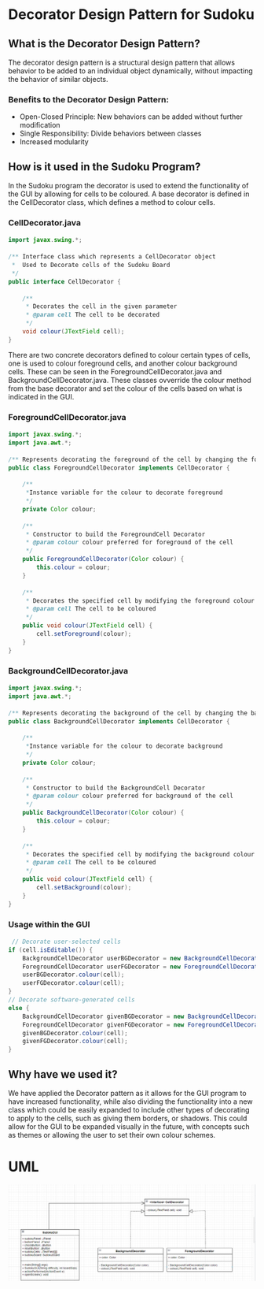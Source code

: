 # Decorator Design Pattern for Sudoku

## What is the Decorator Design Pattern?
The decorator design pattern is a structural design pattern that allows behavior to be added to an individual object dynamically, without impacting the behavior of similar objects. 

### **Benefits to the Decorator Design Pattern:**
- Open-Closed Principle: New behaviors can be added without further modification
- Single Responsibility: Divide behaviors between classes
 - Increased modularity 
 
## How is it used in the Sudoku Program?
In the Sudoku program the decorator is used to extend the functionality of the GUI by allowing for cells to be coloured. 
A base decorator is defined in the CellDecorator class, which defines a method to colour cells.

### **CellDecorator.java**
```java
import javax.swing.*;

/** Interface class which represents a CellDecorator object
 *  Used to Decorate cells of the Sudoku Board
 */
public interface CellDecorator {

    /**
     * Decorates the cell in the given parameter
     * @param cell The cell to be decorated
     */
    void colour(JTextField cell);
}

```

There are two concrete decorators defined to colour certain types of cells, one is used to colour foreground cells, and another colour background cells. These can be seen in the ForegroundCellDecorator.java and BackgroundCellDecorator.java. These classes ovverride the colour method from the base decorator and set the colour of the cells based on what is indicated in the GUI.

### **ForegroundCellDecorator.java**
```java
import javax.swing.*;
import java.awt.*;

/** Represents decorating the foreground of the cell by changing the foreground colour */
public class ForegroundCellDecorator implements CellDecorator {

    /**
     *Instance variable for the colour to decorate foreground
     */
    private Color colour;

    /**
     * Constructor to build the ForegroundCell Decorator
     * @param colour colour preferred for foreground of the cell
     */
    public ForegroundCellDecorator(Color colour) {
        this.colour = colour;
    }

    /**
     * Decorates the specified cell by modifying the foreground colour
     * @param cell The cell to be coloured
     */
    public void colour(JTextField cell) {
        cell.setForeground(colour);
    }
}
```

### **BackgroundCellDecorator.java**
```java
import javax.swing.*;
import java.awt.*;

/** Represents decorating the background of the cell by changing the background colour */
public class BackgroundCellDecorator implements CellDecorator {

    /**
     *Instance variable for the colour to decorate background
     */
    private Color colour;

    /**
     * Constructor to build the BackgroundCell Decorator
     * @param colour colour preferred for background of the cell
     */
    public BackgroundCellDecorator(Color colour) {
        this.colour = colour;
    }

    /**
     * Decorates the specified cell by modifying the background colour
     * @param cell The cell to be coloured
     */
    public void colour(JTextField cell) {
        cell.setBackground(colour);
    }
}

```

### **Usage within the GUI**
```java
 // Decorate user-selected cells
if (cell.isEditable()) {
    BackgroundCellDecorator userBGDecorator = new BackgroundCellDecorator(new Color(211, 245, 187,255));
    ForegroundCellDecorator userFGDecorator = new ForegroundCellDecorator(new Color(66, 135, 26, 255));
    userBGDecorator.colour(cell);
    userFGDecorator.colour(cell);
}
// Decorate software-generated cells
else {
    BackgroundCellDecorator givenBGDecorator = new BackgroundCellDecorator(new Color(171, 230, 133, 255));
    ForegroundCellDecorator givenFGDecorator = new ForegroundCellDecorator(new Color(48, 96, 19, 255));
    givenBGDecorator.colour(cell);
    givenFGDecorator.colour(cell);
}
```
## Why have we used it?
We have applied the Decorator pattern as it allows for the GUI program to have increased functionality, while also dividing the functionality into a new class which could be easily expanded to include other types of decorating to apply to the cells, such as giving them borders, or shadows. This could allow for the GUI to be expanded visually in the future, with concepts such as themes or allowing the user to set their own colour schemes.

# UML
![Decorator UML](../data/Decorator-UML.png)
